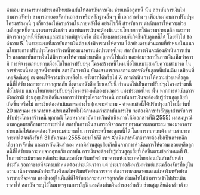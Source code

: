 คำตอบ
ธนาคารแห่งประเทศไทยผ่อนผันให้สถาบันการเงิน
ช่วยเหลือลูกหนี้ นั้น สถาบันการเงินไม่สามารถจัดทำ สามารถทยอยจัดทำเอกสารหรือหลักฐานอื่น ๆ ที่
เอกสารต่าง ๆ เพื่อประกอบการปรับปรุงโครงสร้างหนี้
ๆ
เกี่ยวข้องให้ครบถ้วนในภายหลังได้ อย่างไรก็ดี สำหรับการ
ดำเนินการให้ความช่วยเหลือลูกหนี้ตามมาตรการดังกล่าว
สถาบันการเงินจะต้องมีแนวนโยบายการให้ความช่วยเหลือ
และการพิจารณาลูกหนี้ที่ชัดเจนและสามารถพิสูจน์หรือ
เชื่อมโยงผลกระทบที่เกิดขึ้นกับลูกหนี้ได้ โดยทั่วไป
ข้อ
คำถาม
5. ในระยะแรกที่สถาบันการเงินต้องเร่งพิจารณาให้ความ
ได้อย่างครบถ้วนตามที่ทําหนดในแนวนโยบายการ
ปรับปรุงโครงสร้างหนี้ของธนาคารแห่งประเทศไทย
สถาบันการเงินจะต้องดำเนินการเช่นไร
หากสถาบันการเงินได้พิจารณาให้ความช่วยเหลือ
ลูกหนี้ไปแล้ว และต่อมาสถาบันการเงินเห็นว่าควรมี
การพิจารณาทบทวนเงื่อนไขในการปรับปรุง
โครงสร้างหนี้ใหม่เพื่อให้เหมาะสมกับความสามารถ
ในการชำระหนี้ของลูกหนี้รายนั้น สถาบันการเงิน
ยังคงสามารถคงสถานะการจัดชั้นลูกหนี้เช่นเดิม
เหมือนที่เคยจัดชั้นอยู่ ณ ตอนให้ความช่วยเหลือใน
ครั้งแรกได้หรือไม่
7. การดำเนินการให้ความช่วยเหลือลูกหนี้ที่ได้รับ
ผลกระทบจากอุทกภัย ซึ่งตามหนังสือเวียนฉบับนี้
กําหนดให้เป็นการปรับปรุงโครงสร้างหนี้ทั่วไปตาม
แนวนโยบายการปรับปรุงโครงสร้างหนี้ของธนาคาร
แห่งประเทศไทย นั้น หากการดำเนินการดังกล่าวมี
ส่วนสูญเสียเกิดขึ้นจากการปรับปรุงโครงสร้างหนี้
สถาบันการเงินจะต้องรับรู้ส่วนสูญเสียที่เกิดขึ้น
หรือไม่
การเงินต้องคําเนินการอย่างไร (เฉพาะคําถาม -
คําตอบข้อนี้ได้ปรับปรุงแก้ไขเมื่อวันที่ 20 มกราคม
ธนาคารแห่งประเทศไทยไม่ได้กําหนดว่าสถาบันการเงิน
จะต้องมีการทำสัญญาสำหรับการปรับปรุงโครงสร้างหนี้
ทุกกรณี โดยหากสถาบันการเงินดำเนินการให้มีเอกสารที่มี
2555)
ผลสมบูรณ์ตามกฎหมายก็สามารถกระทำได้
สถาบันการเงินสามารถพิจารณาทบทวนความเหมาะสม
ของมาตรการช่วยเหลือให้สอดคล้องกับความสามารถใน
การชำระหนี้ของลูกหนี้ได้ โดยการทบทวนดังกล่าวสามารถ
กระทำได้จนถึงวันที่ 31 ธันวาคม 2555 อย่างไรก็ดี การ
Xาเนินการดังกล่าวจะต้องไม่เป็นการหลีกเลี่ยงการจัดชั้น
และการกันเงินสำรอง
หากมีส่วนสูญเสียเกิดขึ้นจากการดำเนินการให้ความ
ช่วยเหลือลูกหนี้ที่ได้รับผลกระทบจากอุทกภัย สถาบัน
การเงินจะต้องรับรู้ส่วนสูญเสียที่เกิดขึ้นตามข้อกำหนดที่
8. ในการประเมินราคาหลักประกันและอสังหาริมทรัพย์ ธนาคารแห่งประเทศไทยผ่อนผันสำหรับหลักประกัน
รอการขายที่จะครบกำหนดต้องประเมินราคา แต่
ประเภทอสังหาริมทรัพย์และเครื่องจักรที่อยู่ในความ
เนื่องจากหลักประกันหรืออสังหาริมทรัพย์รอการขาย ต้องการของตลาดและอสังหาริมทรัพย์รอการขายที่จะครบ
บางชิ้นอยู่ในพื้นที่ที่ได้รับผลกระทบจากอุทกภัย
ส่งผลให้ไม่สามารถเข้าไปประเมินราคาได้ สถาบัน
ระบุไว้ในมาตรฐานการบัญชี และต้องกันเงินสำรองสำหรับ
ส่วนสูญเสียดังกล่าวด้วย
